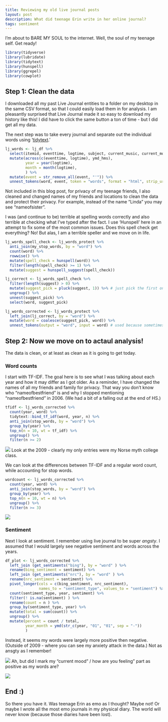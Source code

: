 ```yaml
---
title: Reviewing my old live journal posts
layout: post
description: What did teenage Erin write in her online journal?
tags: sentiment
---
```


I’m about to BARE MY SOUL to the internet. Well, the soul of my teenage
self. Get ready!

``` r
library(tidyverse)
library(lubridate)
library(tidytext)
library(hunspell)
library(ggrepel)
library(cowplot)
```

## Step 1: Clean the data

I downloaded all my past Live Journal entities to a folder on my desktop
in the same CSV format, so that I could easily load them in for
analysis. I am pleasantly surprised that Live Journal made it so easy to
download my history like this! I did have to click the same button a ton
of time - but I did get all my data.


The next step was to take every journal and separate out the individual
words using
‘[tidytext](https://cran.r-project.org/web/packages/tidytext/vignettes/tidytext.html).’

``` r
lj_words <- lj_df %>%
  select(itemid, eventtime, logtime, subject, current_music, current_mood, event) %>%
  mutate(across(c(eventtime, logtime), ymd_hms),
         year = year(logtime),
         month = month(logtime),
         ) %>%
  mutate(event = str_remove_all(event, "'")) %>%
  unnest_tokens(word, event, token = "words", format = "html", strip_url = FALSE) 
```

Not included in this blog post, for privacy of my teenage friends, I
also cleaned and changed names of my friends and locations to clean the
data and protect their privacy. For example, instead of the name “Linda”
you may see “nameofsister”.

I was (and continue to be) terrible at spelling words correctly and also
terrible at checking what I’ve typed after the fact. I use ‘Hunspell’
here in an attempt to fix some of the most common issues. Does this
spell check get everything? No! But alas, I am a terrible speller and we
move on in life.

``` r
lj_words_spell_check <- lj_words_protect %>%
  anti_join(my_stop_words, by = "word") %>%
  count(word) %>%
  rowwise() %>%
  mutate(spell_check = hunspell(word)) %>%
  filter(length(spell_check) >= 1) %>%
  mutate(suggest = hunspell_suggest(spell_check)) 
```

``` r
lj_correct <- lj_words_spell_check %>%
  filter(length(suggest) > 0) %>%
  mutate(suggest_pick = pluck(suggest, 1)) %>% # just pick the first one because I am lazy
  ungroup() %>%
  unnest(suggest_pick) %>%
  select(word, suggest_pick) 
```

``` r
lj_words_corrected <- lj_words_protect %>%
  left_join(lj_correct, by = "word") %>%
  mutate(word = coalesce(suggest_pick, word)) %>%
  unnest_tokens(output = "word", input = word) # used because sometimes the correction is actually 2+ words now 
```

## Step 2: Now we move on to actaul analysis!

The data is clean, or at least as clean as it is going to get today.

### Word counts

I start with TF-IDF. The goal here is to see what I was talking about
each year and how it may differ as I got older. As a reminder, I have
changed the names of all my friends and family for privacy. That way you
don’t know who “nameofbestfriend” is and why I stopped mentioning
“nameofbestfriend” in 2006. (We had a bit of a falling out at the end of
HS.)

``` r
tfidf <- lj_words_corrected %>%
  count(year, word) %>% 
  tidytext::bind_tf_idf(word, year, n) %>%
  anti_join(stop_words, by = "word") %>%
  group_by(year) %>%
  top_n(n = 10, wt = tf_idf) %>%
  ungroup() %>%
  filter(n >= 2) 
```

![](images/2022-06-28-LJ_files/figure-markdown_github/unnamed-chunk-12-1.png)
Look at the 2009 - clearly my only entries were my Norse myth college
class.

We can look at the differences between TF-IDF and a regular word count,
while accounting for stop words.

``` r
wordcount <- lj_words_corrected %>%
  count(year, word) %>%
  anti_join(stop_words, by = "word") %>%
  group_by(year) %>%
  top_n(n = 10, wt = n) %>%
  ungroup() %>%
  filter(n >= 3) 
```

![](images/2022-06-28-LJ_files/figure-markdown_github/unnamed-chunk-14-1.png)

### Sentiment

Next I look at sentiment. I remember using live journal to be super
*angsty*. I assumed that I would largely see negative sentiment and
words across the years.

``` r
df_plot <- lj_words_corrected %>%
  left_join (get_sentiments("bing"), by = "word" ) %>%
  rename(bing_sentiment = sentiment) %>%
  left_join (get_sentiments("nrc"), by = "word" ) %>%
  rename(nrc_sentiment = sentiment) %>%
  pivot_longer(cols = c(bing_sentiment, nrc_sentiment), 
               names_to = "sentiment_type", values_to = "sentiment") %>%
  count(sentiment_type, year, sentiment) %>%
  filter(! is.na(sentiment) ) %>%
  rename(count = n ) %>%
  group_by(sentiment_type, year) %>%
  mutate(total = sum(count)) %>%
  ungroup() %>%
  mutate(percent = count / total,
         year_month = ymd(str_c(year, "01", "01", sep = "-"))
         ) 
```

Instead, it seems my words were largely more positive then negative.
(Outside of 2009 - where you can see my anxiety attack in the data.) Not
as ansgty as I remember!

![](images/2022-06-28-LJ_files/figure-markdown_github/unnamed-chunk-16-1.png)
Ah, but did I mark my “current mood” / how are you feeling” part as
positive as my words are?


![](images/2022-06-28-LJ_files/figure-markdown_github/unnamed-chunk-18-1.png)

## End :)

So there you have it. Was teenage Erin as emo as I thought? Maybe not! Or maybe I wrote all the most emo journals in my physical diary. The world will never know (because those diaries have been lost).
